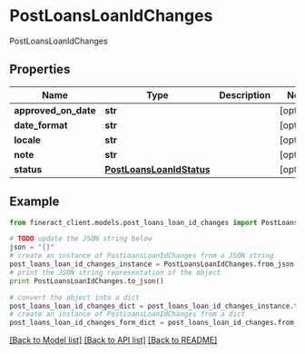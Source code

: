 # PostLoansLoanIdChanges

PostLoansLoanIdChanges

## Properties

Name | Type | Description | Notes
------------ | ------------- | ------------- | -------------
**approved_on_date** | **str** |  | [optional] 
**date_format** | **str** |  | [optional] 
**locale** | **str** |  | [optional] 
**note** | **str** |  | [optional] 
**status** | [**PostLoansLoanIdStatus**](PostLoansLoanIdStatus.md) |  | [optional] 

## Example

```python
from fineract_client.models.post_loans_loan_id_changes import PostLoansLoanIdChanges

# TODO update the JSON string below
json = "{}"
# create an instance of PostLoansLoanIdChanges from a JSON string
post_loans_loan_id_changes_instance = PostLoansLoanIdChanges.from_json(json)
# print the JSON string representation of the object
print PostLoansLoanIdChanges.to_json()

# convert the object into a dict
post_loans_loan_id_changes_dict = post_loans_loan_id_changes_instance.to_dict()
# create an instance of PostLoansLoanIdChanges from a dict
post_loans_loan_id_changes_form_dict = post_loans_loan_id_changes.from_dict(post_loans_loan_id_changes_dict)
```
[[Back to Model list]](../README.md#documentation-for-models) [[Back to API list]](../README.md#documentation-for-api-endpoints) [[Back to README]](../README.md)



